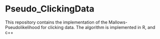 # Pseudo_ClickingData
This repository contains the implementation of the Mallows-Pseudolikelihood for clicking data.
The algorithm is implemented in R, and c++
